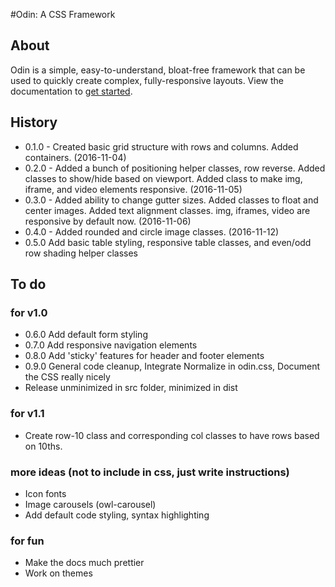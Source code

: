 #Odin: A CSS Framework

## About

Odin is a simple, easy-to-understand, bloat-free framework that can be used to quickly create complex, fully-responsive layouts. View the documentation to [get started](http://joncoop.github.io/odin/).

## History

- 0.1.0 - Created basic grid structure with rows and columns. Added containers. (2016-11-04)
- 0.2.0 - Added a bunch of positioning helper classes, row reverse. Added classes to show/hide based on viewport. Added class to make img, iframe, and video elements responsive. (2016-11-05)
- 0.3.0 - Added ability to change gutter sizes. Added classes to float and center images. Added text alignment classes. img, iframes, video are responsive by default now. (2016-11-06)
- 0.4.0 - Added rounded and circle image classes. (2016-11-12)
- 0.5.0 Add basic table styling, responsive table classes, and even/odd row shading helper classes

## To do

### for v1.0
- 0.6.0 Add default form styling
- 0.7.0 Add responsive navigation elements
- 0.8.0 Add 'sticky' features for header and footer elements
- 0.9.0 General code cleanup, Integrate Normalize in odin.css, Document the CSS really nicely
- Release unminimized in src folder, minimized in dist

### for v1.1
- Create row-10 class and corresponding col classes to have rows based on 10ths.

### more ideas (not to include in css, just write instructions)
- Icon fonts
- Image carousels (owl-carousel)
- Add default code styling, syntax highlighting

### for fun
- Make the docs much prettier
- Work on themes
